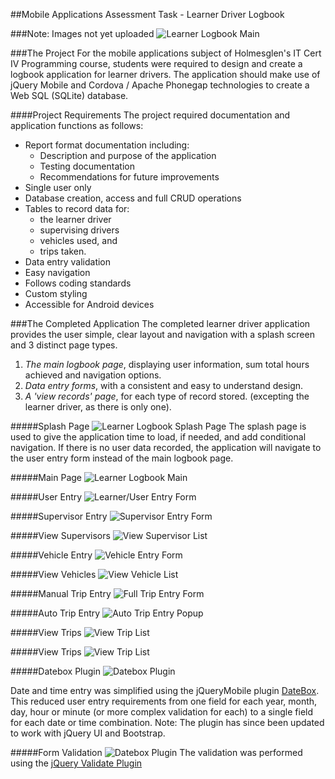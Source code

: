 ##Mobile Applications Assessment Task - Learner Driver Logbook

###Note: Images not yet uploaded
![Learner Logbook Main](https://github.com/LucidityWaver/ICA40511-NotesAndKeywords/blob/master/Portfolio/images/LogbookMain.png)

###The Project
For the mobile applications subject of Holmesglen's IT Cert IV Programming course, students were required to design and create a logbook application for learner drivers. The application should make use of jQuery Mobile and Cordova / Apache Phonegap technologies to create a Web SQL (SQLite) database.

####Project Requirements
The project required documentation and application functions as follows:

- Report format documentation including:
  - Description and purpose of the application
  - Testing documentation
  - Recommendations for future improvements
- Single user only
- Database creation, access and full CRUD operations
- Tables to record data for:
  - the learner driver
  - supervising drivers
  - vehicles used, and
  - trips taken.
- Data entry validation
- Easy navigation
- Follows coding standards
- Custom styling
- Accessible for Android devices

###The Completed Application
The completed learner driver application provides the user simple, clear layout and navigation with a splash screen and 3 distinct page types.

1. *The main logbook page*, displaying user information, sum total hours achieved and navigation options.
2. *Data entry forms*, with a consistent and easy to understand design.
3. *A 'view records' page*, for each type of record stored. (excepting the learner driver, as there is only one).

#####Splash Page
![Learner Logbook Splash Page](https://github.com/LucidityWaver/ICA40511-NotesAndKeywords/blob/master/Portfolio/images/LogbookSplash.png)
The splash page is used to give the application time to load, if needed, and add conditional navigation. If there is no user data recorded, the application will navigate to the user entry form instead of the main logbook page.

#####Main Page
![Learner Logbook Main](https://github.com/LucidityWaver/ICA40511-NotesAndKeywords/blob/master/Portfolio/images/LogbookMain.png)

#####User Entry
![Learner/User Entry Form](https://github.com/LucidityWaver/ICA40511-NotesAndKeywords/blob/master/Portfolio/images/UserEntry.png)

#####Supervisor Entry
![Supervisor Entry Form](https://github.com/LucidityWaver/ICA40511-NotesAndKeywords/blob/master/Portfolio/images/SupervisorEntry.png)

#####View Supervisors
![View Supervisor List](https://github.com/LucidityWaver/ICA40511-NotesAndKeywords/blob/master/Portfolio/images/ViewSupervisors.png)

#####Vehicle Entry
![Vehicle Entry Form](https://github.com/LucidityWaver/ICA40511-NotesAndKeywords/blob/master/Portfolio/images/VehicleEntry.png)

#####View Vehicles
![View Vehicle List](https://github.com/LucidityWaver/ICA40511-NotesAndKeywords/blob/master/Portfolio/images/ViewVehicles.png)

#####Manual Trip Entry
![Full Trip Entry Form](https://github.com/LucidityWaver/ICA40511-NotesAndKeywords/blob/master/Portfolio/images/TripEntry.png)

#####Auto Trip Entry
![Auto Trip Entry Popup](https://github.com/LucidityWaver/ICA40511-NotesAndKeywords/blob/master/Portfolio/images/AutoTrip.png)

#####View Trips
![View Trip List](https://github.com/LucidityWaver/ICA40511-NotesAndKeywords/blob/master/Portfolio/images/ViewTrips.png)

#####View Trips
![View Trip List](https://github.com/LucidityWaver/ICA40511-NotesAndKeywords/blob/master/Portfolio/images/ViewTrips.png)

#####Datebox Plugin
![Datebox Plugin](https://github.com/LucidityWaver/ICA40511-NotesAndKeywords/blob/master/Portfolio/images/DateboxPlugin.png)

Date and time entry was simplified using the jQueryMobile plugin [DateBox](http://dev.jtsage.com/jQM-DateBox/). This reduced user entry requirements from one field for each year, month, day, hour or minute (or more complex validation for each) to a single field for each date or time combination. Note: The plugin has since been updated to work with jQuery UI and Bootstrap.

#####Form Validation
![Datebox Plugin](https://github.com/LucidityWaver/ICA40511-NotesAndKeywords/blob/master/Portfolio/images/ValidatePlugin.png)
The validation was performed using the [jQuery Validate Plugin](http://jqueryvalidation.org/)

